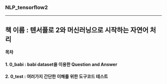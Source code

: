 ### NLP_tensorflow2
----
## 책 이름 : 텐서플로 2와 머신러닝으로 시작하는 자연어 처리
**목차**
#### 1. 0_babi : babi dataset을 이용한 Question and Answer
#### 2. 0_test : 여러가지 간단한 이해를 위한 도구코드 테스트
